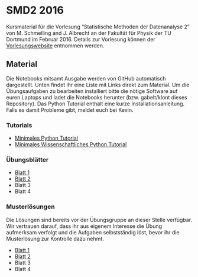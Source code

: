 # SMD2 2016
Kursmaterial für die Vorlesung “Statistische Methoden der Datenanalyse 2” von
M. Schmelling and J. Albrecht an der Fakultät für Physik der TU Dortmund im
Februar 2016. Details zur Vorlesung können der
[Vorlesungswebsite](http://www.e5.physik.tu-dortmund.de/albrecht/lectures/data1516/)
entnommen werden.

## Material
Die Notebooks mitsamt Ausgabe werden von GitHub automatisch dargestellt. Unten
findet ihr eine Liste mit Links direkt zum Material. Um die Übungsaufgaben zu
bearbeiten installiert bitte die nötige Software auf euren Laptops und ladet
die Notebooks herunter (bzw. gabelt/klont dieses Repository). Das Python
Tutorial enthält eine kurze Installationsanleitung. Falls es damit Probleme
gibt, meldet euch bei Kevin.

### Tutorials
 * [Minimales Python Tutorial](tutorials/Python%20Tutorial.ipynb)
 * [Minimales Wissenschaftliches Python
   Tutorial](tutorials/Wissenschaftliches%20Python%20Tutorial.ipynb)

### Übungsblätter
 * [Blatt 1](assignments/1.ipynb)
 * [Blatt 2](assignments/2.ipynb)
 * Blatt 3
 * Blatt 4

### Musterlösungen
Die Lösungen sind bereits vor der Übungsgruppe an dieser Stelle verfügbar. Wir
vertrauen darauf, dass ihr aus eigenem Interesse die Übung aufmerksam verfolgt
und die Aufgaben selbstständig löst, bevor ihr die Musterlösung zur Kontrolle
dazu nehmt.

 * [Blatt 1](solutions/1.ipynb)
 * [Blatt 2](solutions/2.ipynb)
 * Blatt 3
 * Blatt 4
